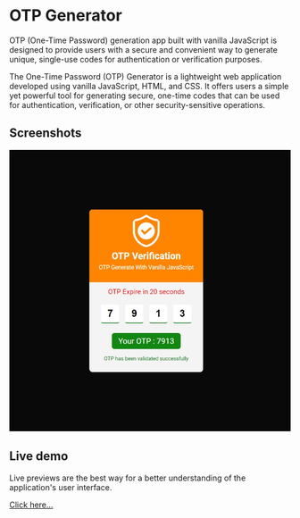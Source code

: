 # OTP Generator

OTP (One-Time Password) generation app built with vanilla JavaScript is designed to provide users with a secure and convenient way to generate unique, single-use codes for authentication or verification purposes.

The One-Time Password (OTP) Generator is a lightweight web application developed using vanilla JavaScript, HTML, and CSS. It offers users a simple yet powerful tool for generating secure, one-time codes that can be used for authentication, verification, or other security-sensitive operations.

## Screenshots

![Screenshot](./assets/Screenshot_1.jpg)

## Live demo

Live previews are the best way for a better understanding of the application's user interface.

[Click here...](https://hossainpalin.github.io/OTP-Generate/)
